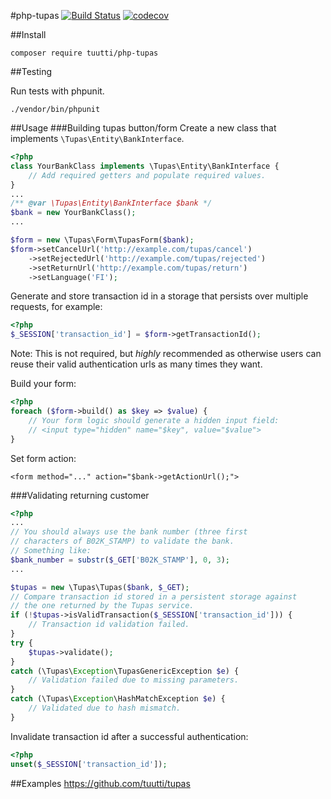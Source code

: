 #php-tupas
[![Build Status](https://travis-ci.org/tuutti/php-tupas.svg?branch=master)](https://travis-ci.org/tuutti/php-tupas) [![codecov](https://codecov.io/gh/tuutti/php-tupas/branch/master/graph/badge.svg)](https://codecov.io/gh/tuutti/php-tupas)

##Install
````
composer require tuutti/php-tupas
````

##Testing

Run tests with phpunit.

````
./vendor/bin/phpunit
````

##Usage
###Building tupas button/form
Create a new class that implements `\Tupas\Entity\BankInterface`.

````php
<?php
class YourBankClass implements \Tupas\Entity\BankInterface {
    // Add required getters and populate required values.
}
...
/** @var \Tupas\Entity\BankInterface $bank */
$bank = new YourBankClass();
...

$form = new \Tupas\Form\TupasForm($bank);
$form->setCancelUrl('http://example.com/tupas/cancel')
    ->setRejectedUrl('http://example.com/tupas/rejected')
    ->setReturnUrl('http://example.com/tupas/return')
    ->setLanguage('FI');
````
Generate and store transaction id in a storage that persists over multiple requests, for example:

````php
<?php
$_SESSION['transaction_id'] = $form->getTransactionId();
````
Note: This is not required, but *highly* recommended as otherwise users can reuse their valid authentication urls as many times they want.

Build your form:
````php
<?php
foreach ($form->build() as $key => $value) {
    // Your form logic should generate a hidden input field:
    // <input type="hidden" name="$key", value="$value">
}
````

Set form action:
````
<form method="..." action="$bank->getActionUrl();">
````

###Validating returning customer
````php
<?php
...
// You should always use the bank number (three first
// characters of B02K_STAMP) to validate the bank.
// Something like:
$bank_number = substr($_GET['B02K_STAMP'], 0, 3);
...

$tupas = new \Tupas\Tupas($bank, $_GET);
// Compare transaction id stored in a persistent storage against
// the one returned by the Tupas service.
if (!$tupas->isValidTransaction($_SESSION['transaction_id'])) {
    // Transaction id validation failed.
}
try {
    $tupas->validate();
}
catch (\Tupas\Exception\TupasGenericException $e) {
    // Validation failed due to missing parameters.
}
catch (\Tupas\Exception\HashMatchException $e) {
    // Validated due to hash mismatch.
}
````
Invalidate transaction id after a successful authentication:
````php
<?php
unset($_SESSION['transaction_id']);
````

##Examples
https://github.com/tuutti/tupas


